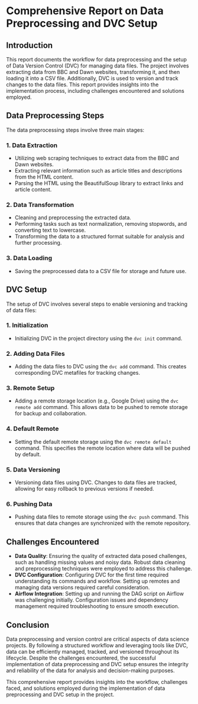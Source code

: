 
# Comprehensive Report on Data Preprocessing and DVC Setup

## Introduction
This report documents the workflow for data preprocessing and the setup of Data Version Control (DVC) for managing data files. The project involves extracting data from BBC and Dawn websites, transforming it, and then loading it into a CSV file. Additionally, DVC is used to version and track changes to the data files. This report provides insights into the implementation process, including challenges encountered and solutions employed.

## Data Preprocessing Steps
The data preprocessing steps involve three main stages:

### 1. Data Extraction
- Utilizing web scraping techniques to extract data from the BBC and Dawn websites.
- Extracting relevant information such as article titles and descriptions from the HTML content.
- Parsing the HTML using the BeautifulSoup library to extract links and article content.

### 2. Data Transformation
- Cleaning and preprocessing the extracted data.
- Performing tasks such as text normalization, removing stopwords, and converting text to lowercase.
- Transforming the data to a structured format suitable for analysis and further processing.

### 3. Data Loading
- Saving the preprocessed data to a CSV file for storage and future use.

## DVC Setup
The setup of DVC involves several steps to enable versioning and tracking of data files:

### 1. Initialization
- Initializing DVC in the project directory using the `dvc init` command.

### 2. Adding Data Files
- Adding the data files to DVC using the `dvc add` command. This creates corresponding DVC metafiles for tracking changes.

### 3. Remote Setup
- Adding a remote storage location (e.g., Google Drive) using the `dvc remote add` command. This allows data to be pushed to remote storage for backup and collaboration.

### 4. Default Remote
- Setting the default remote storage using the `dvc remote default` command. This specifies the remote location where data will be pushed by default.

### 5. Data Versioning
- Versioning data files using DVC. Changes to data files are tracked, allowing for easy rollback to previous versions if needed.

### 6. Pushing Data
- Pushing data files to remote storage using the `dvc push` command. This ensures that data changes are synchronized with the remote repository.

## Challenges Encountered
- **Data Quality**: Ensuring the quality of extracted data posed challenges, such as handling missing values and noisy data. Robust data cleaning and preprocessing techniques were employed to address this challenge.
- **DVC Configuration**: Configuring DVC for the first time required understanding its commands and workflow. Setting up remotes and managing data versions required careful consideration.
- **Airflow Integration**: Setting up and running the DAG script on Airflow was challenging initially. Configuration issues and dependency management required troubleshooting to ensure smooth execution.

## Conclusion
Data preprocessing and version control are critical aspects of data science projects. By following a structured workflow and leveraging tools like DVC, data can be efficiently managed, tracked, and versioned throughout its lifecycle. Despite the challenges encountered, the successful implementation of data preprocessing and DVC setup ensures the integrity and reliability of the data for analysis and decision-making purposes.

This comprehensive report provides insights into the workflow, challenges faced, and solutions employed during the implementation of data preprocessing and DVC setup in the project.
